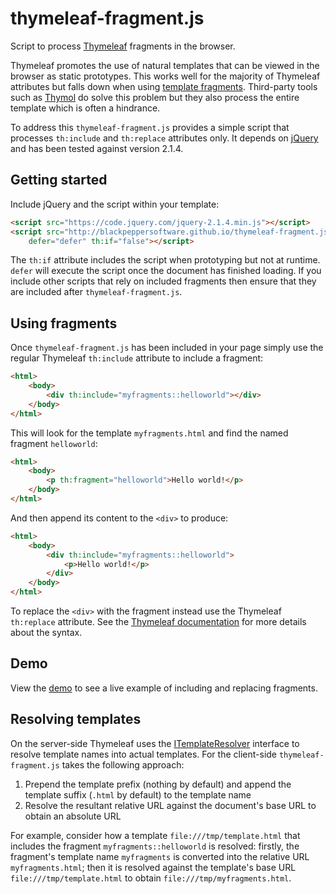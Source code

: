 thymeleaf-fragment.js
=====================

Script to process [Thymeleaf](http://www.thymeleaf.org/) fragments in the browser.

Thymeleaf promotes the use of natural templates that can be viewed in the browser as static prototypes. This works well for the majority of Thymeleaf attributes but falls down when using [template fragments](http://www.thymeleaf.org/doc/tutorials/2.1/usingthymeleaf.html#template-layout). Third-party tools such as [Thymol](http://www.thymoljs.org/) do solve this problem but they also process the entire template which is often a hindrance.

To address this `thymeleaf-fragment.js` provides a simple script that processes `th:include` and `th:replace` attributes only. It depends on [jQuery](http://jquery.com/) and has been tested against version 2.1.4.

Getting started
---------------

Include jQuery and the script within your template:

```html
<script src="https://code.jquery.com/jquery-2.1.4.min.js"></script>
<script src="http://blackpeppersoftware.github.io/thymeleaf-fragment.js/thymeleaf-fragment.js"
	defer="defer" th:if="false"></script>
```

The `th:if` attribute includes the script when prototyping but not at runtime. `defer` will execute the script once the document has finished loading. If you include other scripts that rely on included fragments then ensure that they are included after `thymeleaf-fragment.js`.

Using fragments
---------------

Once `thymeleaf-fragment.js` has been included in your page simply use the regular Thymeleaf `th:include` attribute to include a fragment:

```html
<html>
	<body>
		<div th:include="myfragments::helloworld"></div>
	</body>
</html>
```

This will look for the template `myfragments.html` and find the named fragment `helloworld`:

```html
<html>
	<body>
		<p th:fragment="helloworld">Hello world!</p>
	</body>
</html>
```

And then append its content to the `<div>` to produce:

```html
<html>
	<body>
		<div th:include="myfragments::helloworld">
			<p>Hello world!</p>
		</div>
	</body>
</html>
```

To replace the `<div>` with the fragment instead use the Thymeleaf `th:replace` attribute. See the [Thymeleaf documentation](http://www.thymeleaf.org/doc/tutorials/2.1/usingthymeleaf.html#template-layout) for more details about the syntax.

Demo
----

View the [demo](http://blackpeppersoftware.github.io/thymeleaf-fragment.js/demo/template.html) to see a live example of including and replacing fragments.

Resolving templates
-------------------

On the server-side Thymeleaf uses the [ITemplateResolver](http://www.thymeleaf.org/apidocs/thymeleaf/2.1.4.RELEASE/org/thymeleaf/templateresolver/ITemplateResolver.html) interface to resolve template names into actual templates. For the client-side `thymeleaf-fragment.js` takes the following approach:

1. Prepend the template prefix (nothing by default) and append the template suffix (`.html` by default) to the template name
2. Resolve the resultant relative URL against the document's base URL to obtain an absolute URL

For example, consider how a template `file:///tmp/template.html` that includes the fragment `myfragments::helloworld` is resolved: firstly, the fragment's template name `myfragments` is converted into the relative URL `myfragments.html`; then it is resolved against the template's base URL `file:///tmp/template.html` to obtain `file:///tmp/myfragments.html`.
